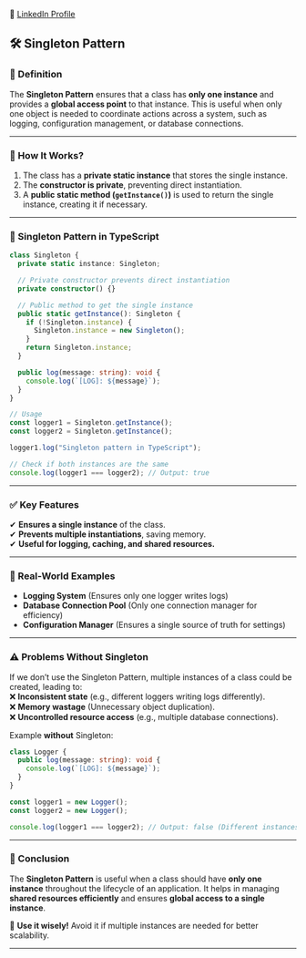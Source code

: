 🔗 [LinkedIn Profile](https://www.linkedin.com/in/abdessamed-ouahabi)


## **🛠️ Singleton Pattern**  

### **📌 Definition**  
The **Singleton Pattern** ensures that a class has **only one instance** and provides a **global access point** to that instance. This is useful when only one object is needed to coordinate actions across a system, such as logging, configuration management, or database connections.

---

### **📖 How It Works?**  
1. The class has a **private static instance** that stores the single instance.  
2. The **constructor is private**, preventing direct instantiation.  
3. A **public static method (`getInstance()`)** is used to return the single instance, creating it if necessary.  

---

### **📝 Singleton Pattern in TypeScript**  

```typescript
class Singleton {
  private static instance: Singleton;

  // Private constructor prevents direct instantiation
  private constructor() {}

  // Public method to get the single instance
  public static getInstance(): Singleton {
    if (!Singleton.instance) {
      Singleton.instance = new Singleton();
    }
    return Singleton.instance;
  }

  public log(message: string): void {
    console.log(`[LOG]: ${message}`);
  }
}

// Usage
const logger1 = Singleton.getInstance();
const logger2 = Singleton.getInstance();

logger1.log("Singleton pattern in TypeScript");

// Check if both instances are the same
console.log(logger1 === logger2); // Output: true
```

---

### **✅ Key Features**  
✔ **Ensures a single instance** of the class.  
✔ **Prevents multiple instantiations**, saving memory.  
✔ **Useful for logging, caching, and shared resources.**  

---

### **🚀 Real-World Examples**  
- **Logging System** (Ensures only one logger writes logs)  
- **Database Connection Pool** (Only one connection manager for efficiency)  
- **Configuration Manager** (Ensures a single source of truth for settings)  

---

### **⚠️ Problems Without Singleton**
If we don’t use the Singleton Pattern, multiple instances of a class could be created, leading to:  
❌ **Inconsistent state** (e.g., different loggers writing logs differently).  
❌ **Memory wastage** (Unnecessary object duplication).  
❌ **Uncontrolled resource access** (e.g., multiple database connections).  

Example **without** Singleton:  
```typescript
class Logger {
  public log(message: string): void {
    console.log(`[LOG]: ${message}`);
  }
}

const logger1 = new Logger();
const logger2 = new Logger();

console.log(logger1 === logger2); // Output: false (Different instances)
```

---

### **🎯 Conclusion**
The **Singleton Pattern** is useful when a class should have **only one instance** throughout the lifecycle of an application. It helps in managing **shared resources efficiently** and ensures **global access to a single instance**.  

🚀 **Use it wisely!** Avoid it if multiple instances are needed for better scalability.  

---

